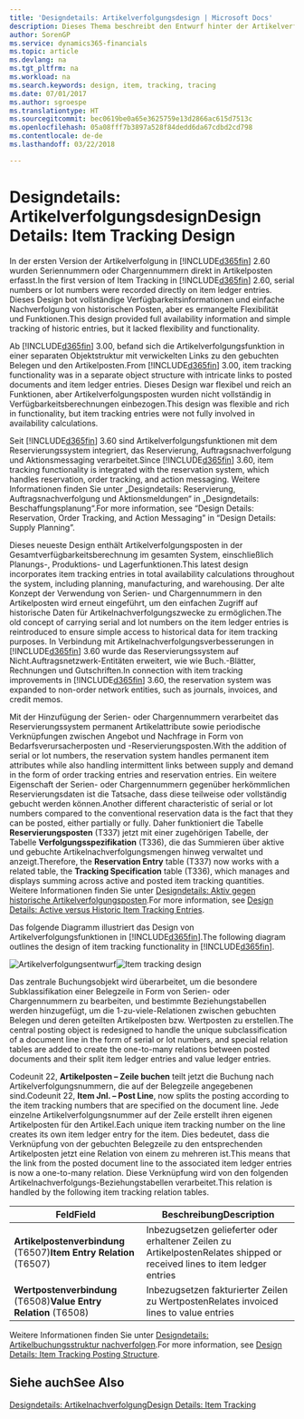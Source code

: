 ```yaml
---
title: 'Designdetails: Artikelverfolgungsdesign | Microsoft Docs'
description: Dieses Thema beschreibt den Entwurf hinter der Artikelverfolgung in Finance and Operations, Business edition.
author: SorenGP
ms.service: dynamics365-financials
ms.topic: article
ms.devlang: na
ms.tgt_pltfrm: na
ms.workload: na
ms.search.keywords: design, item, tracking, tracing
ms.date: 07/01/2017
ms.author: sgroespe
ms.translationtype: HT
ms.sourcegitcommit: bec0619be0a65e3625759e13d2866ac615d7513c
ms.openlocfilehash: 05a08fff7b3897a528f84dedd6da67cdbd2cd798
ms.contentlocale: de-de
ms.lasthandoff: 03/22/2018

---
```

# <a name="design-details-item-tracking-design"></a><span data-ttu-id="f9da8-103">Designdetails: Artikelverfolgungsdesign</span><span class="sxs-lookup"><span data-stu-id="f9da8-103">Design Details: Item Tracking Design</span></span>
<span data-ttu-id="f9da8-104">In der ersten Version der Artikelverfolgung in [!INCLUDE[d365fin](includes/d365fin_md.md)] 2.60 wurden Seriennummern oder Chargennummern direkt in Artikelposten erfasst.</span><span class="sxs-lookup"><span data-stu-id="f9da8-104">In the first version of Item Tracking in [!INCLUDE[d365fin](includes/d365fin_md.md)] 2.60, serial numbers or lot numbers were recorded directly on item ledger entries.</span></span> <span data-ttu-id="f9da8-105">Dieses Design bot vollständige Verfügbarkeitsinformationen und einfache Nachverfolgung von historischen Posten, aber es ermangelte Flexibilität und Funktionen.</span><span class="sxs-lookup"><span data-stu-id="f9da8-105">This design provided full availability information and simple tracking of historic entries, but it lacked flexibility and functionality.</span></span>  

<span data-ttu-id="f9da8-106">Ab [!INCLUDE[d365fin](includes/d365fin_md.md)] 3.00, befand sich die Artikelverfolgungsfunktion in einer separaten Objektstruktur mit verwickelten Links zu den gebuchten Belegen und den Artikelposten.</span><span class="sxs-lookup"><span data-stu-id="f9da8-106">From [!INCLUDE[d365fin](includes/d365fin_md.md)] 3.00, item tracking functionality was in a separate object structure with intricate links to posted documents and item ledger entries.</span></span> <span data-ttu-id="f9da8-107">Dieses Design war flexibel und reich an Funktionen, aber Artikelverfolgungsposten wurden nicht vollständig in Verfügbarkeitsberechnungen einbezogen.</span><span class="sxs-lookup"><span data-stu-id="f9da8-107">This design was flexible and rich in functionality, but item tracking entries were not fully involved in availability calculations.</span></span>  

<span data-ttu-id="f9da8-108">Seit [!INCLUDE[d365fin](includes/d365fin_md.md)] 3.60 sind Artikelverfolgungsfunktionen mit dem Reservierungssystem integriert, das Reservierung, Auftragsnachverfolgung und Aktionsmessaging verarbeitet.</span><span class="sxs-lookup"><span data-stu-id="f9da8-108">Since [!INCLUDE[d365fin](includes/d365fin_md.md)] 3.60, item tracking functionality is integrated with the reservation system, which handles reservation, order tracking, and action messaging.</span></span> <span data-ttu-id="f9da8-109">Weitere Informationen finden Sie unter „Designdetails: Reservierung, Auftragsnachverfolgung und Aktionsmeldungen“ in „Designdetails: Beschaffungsplanung“.</span><span class="sxs-lookup"><span data-stu-id="f9da8-109">For more information, see “Design Details: Reservation, Order Tracking, and Action Messaging” in “Design Details: Supply Planning”.</span></span>  

<span data-ttu-id="f9da8-110">Dieses neueste Design enthält Artikelverfolgungsposten in der Gesamtverfügbarkeitsberechnung im gesamten System, einschließlich Planungs-, Produktions- und Lagerfunktionen.</span><span class="sxs-lookup"><span data-stu-id="f9da8-110">This latest design incorporates item tracking entries in total availability calculations throughout the system, including planning, manufacturing, and warehousing.</span></span> <span data-ttu-id="f9da8-111">Der alte Konzept der Verwendung von Serien- und Chargennummern in den Artikelposten wird erneut eingeführt, um den einfachen Zugriff auf historische Daten für Artikelnachverfolgungszwecke zu ermöglichen.</span><span class="sxs-lookup"><span data-stu-id="f9da8-111">The old concept of carrying serial and lot numbers on the item ledger entries is reintroduced to ensure simple access to historical data for item tracking purposes.</span></span> <span data-ttu-id="f9da8-112">In Verbindung mit Artikelnachverfolgungsverbesserungen in [!INCLUDE[d365fin](includes/d365fin_md.md)] 3.60 wurde das Reservierungssystem auf Nicht.Auftragsnetzwerk-Entitäten erweitert, wie wie Buch.-Blätter, Rechnungen und Gutschriften.</span><span class="sxs-lookup"><span data-stu-id="f9da8-112">In connection with item tracking improvements in [!INCLUDE[d365fin](includes/d365fin_md.md)] 3.60, the reservation system was expanded to non-order network entities, such as journals, invoices, and credit memos.</span></span>  

<span data-ttu-id="f9da8-113">Mit der Hinzufügung der Serien- oder Chargennummern verarbeitet das Reservierungssystem permanent Artikelattribute sowie periodische Verknüpfungen zwischen Angebot und Nachfrage in Form von Bedarfsverursacherposten und -Reservierungsposten.</span><span class="sxs-lookup"><span data-stu-id="f9da8-113">With the addition of serial or lot numbers, the reservation system handles permanent item attributes while also handling intermittent links between supply and demand in the form of order tracking entries and reservation entries.</span></span> <span data-ttu-id="f9da8-114">Ein weitere Eigenschaft der Serien- oder Chargennummern gegenüber herkömmlichen Reservierungsdaten ist die Tatsache, dass diese teilweise oder vollständig gebucht werden können.</span><span class="sxs-lookup"><span data-stu-id="f9da8-114">Another different characteristic of serial or lot numbers compared to the conventional reservation data is the fact that they can be posted, either partially or fully.</span></span> <span data-ttu-id="f9da8-115">Daher funktioniert die Tabelle **Reservierungsposten** (T337) jetzt mit einer zugehörigen Tabelle, der Tabelle **Verfolgungsspezifikation** (T336), die das Summieren über aktive und gebuchte Artikelnachverfolgungsmengen hinweg verwaltet und anzeigt.</span><span class="sxs-lookup"><span data-stu-id="f9da8-115">Therefore, the **Reservation Entry** table (T337) now works with a related table, the **Tracking Specification** table (T336), which manages and displays summing across active and posted item tracking quantities.</span></span> <span data-ttu-id="f9da8-116">Weitere Informationen finden Sie unter [Designdetails: Aktiv gegen historische Artikelverfolgungsposten](design-details-active-versus-historic-item-tracking-entries.md).</span><span class="sxs-lookup"><span data-stu-id="f9da8-116">For more information, see [Design Details: Active versus Historic Item Tracking Entries](design-details-active-versus-historic-item-tracking-entries.md).</span></span>  

<span data-ttu-id="f9da8-117">Das folgende Diagramm illustriert das Design von Artikelverfolgungsfunktionen in [!INCLUDE[d365fin](includes/d365fin_md.md)].</span><span class="sxs-lookup"><span data-stu-id="f9da8-117">The following diagram outlines the design of item tracking functionality in [!INCLUDE[d365fin](includes/d365fin_md.md)].</span></span>  

<span data-ttu-id="f9da8-118">![Artikelverfolgungsentwurf](media/design_details_item_tracking_design.png "design_details_item_tracking_design")</span><span class="sxs-lookup"><span data-stu-id="f9da8-118">![Item tracking design](media/design_details_item_tracking_design.png "design_details_item_tracking_design")</span></span>  

<span data-ttu-id="f9da8-119">Das zentrale Buchungsobjekt wird überarbeitet, um die besondere Subklassifikation einer Belegzeile in Form von Serien- oder Chargennummern zu bearbeiten, und bestimmte Beziehungstabellen werden hinzugefügt, um die 1-zu-viele-Relationen zwischen gebuchten Belegen und deren geteilten Artikelposten bzw. Wertposten zu erstellen.</span><span class="sxs-lookup"><span data-stu-id="f9da8-119">The central posting object is redesigned to handle the unique subclassification of a document line in the form of serial or lot numbers, and special relation tables are added to create the one-to-many relations between posted documents and their split item ledger entries and value ledger entries.</span></span>  

<span data-ttu-id="f9da8-120">Codeunit 22, **Artikelposten – Zeile buchen** teilt jetzt die Buchung nach Artikelverfolgungsnummern, die auf der Belegzeile angegebenen sind.</span><span class="sxs-lookup"><span data-stu-id="f9da8-120">Codeunit 22, **Item Jnl. – Post Line**, now splits the posting according to the item tracking numbers that are specified on the document line.</span></span> <span data-ttu-id="f9da8-121">Jede einzelne Artikelverfolgungsnummer auf der Zeile erstellt ihren eigenen Artikelposten für den Artikel.</span><span class="sxs-lookup"><span data-stu-id="f9da8-121">Each unique item tracking number on the line creates its own item ledger entry for the item.</span></span> <span data-ttu-id="f9da8-122">Dies bedeutet, dass die Verknüpfung von der gebuchten Belegzeile zu den entsprechenden Artikelposten jetzt eine Relation von einem zu mehreren ist.</span><span class="sxs-lookup"><span data-stu-id="f9da8-122">This means that the link from the posted document line to the associated item ledger entries is now a one-to-many relation.</span></span> <span data-ttu-id="f9da8-123">Diese Verknüpfung wird von den folgenden Artikelnachverfolgungs-Beziehungstabellen verarbeitet.</span><span class="sxs-lookup"><span data-stu-id="f9da8-123">This relation is handled by the following item tracking relation tables.</span></span>  

|<span data-ttu-id="f9da8-124">Feld</span><span class="sxs-lookup"><span data-stu-id="f9da8-124">Field</span></span>|<span data-ttu-id="f9da8-125">Beschreibung</span><span class="sxs-lookup"><span data-stu-id="f9da8-125">Description</span></span>|  
|---------------|---------------------------------------|  
|<span data-ttu-id="f9da8-126">**Artikelpostenverbindung** (T6507)</span><span class="sxs-lookup"><span data-stu-id="f9da8-126">**Item Entry Relation** (T6507)</span></span>|<span data-ttu-id="f9da8-127">Inbezugsetzen gelieferter oder erhaltener Zeilen zu Artikelposten</span><span class="sxs-lookup"><span data-stu-id="f9da8-127">Relates shipped or received lines to item ledger entries</span></span>|  
|<span data-ttu-id="f9da8-128">**Wertpostenverbindung** (T6508)</span><span class="sxs-lookup"><span data-stu-id="f9da8-128">**Value Entry Relation** (T6508)</span></span>|<span data-ttu-id="f9da8-129">Inbezugsetzen fakturierter Zeilen zu Wertposten</span><span class="sxs-lookup"><span data-stu-id="f9da8-129">Relates invoiced lines to value entries</span></span>|  

<span data-ttu-id="f9da8-130">Weitere Informationen finden Sie unter [Designdetails: Artikelbuchungsstruktur nachverfolgen](design-details-item-tracking-posting-structure.md).</span><span class="sxs-lookup"><span data-stu-id="f9da8-130">For more information, see [Design Details: Item Tracking Posting Structure](design-details-item-tracking-posting-structure.md).</span></span>  

## <a name="see-also"></a><span data-ttu-id="f9da8-131">Siehe auch</span><span class="sxs-lookup"><span data-stu-id="f9da8-131">See Also</span></span>  
[<span data-ttu-id="f9da8-132">Designdetails: Artikelnachverfolgung</span><span class="sxs-lookup"><span data-stu-id="f9da8-132">Design Details: Item Tracking</span></span>](design-details-item-tracking.md)

